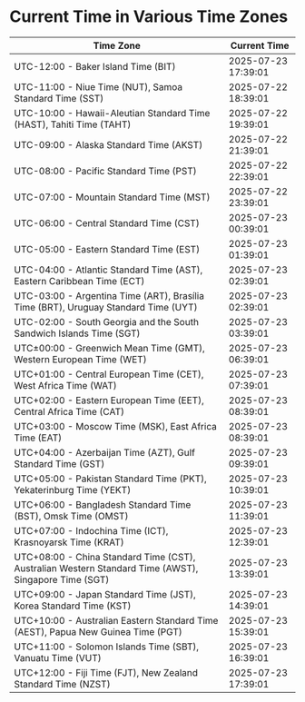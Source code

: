 # Current Time in Various Time Zones

| Time Zone | Current Time |
|-----------|--------------|
| UTC-12:00 - Baker Island Time (BIT) | 2025-07-23 17:39:01 |
| UTC-11:00 - Niue Time (NUT), Samoa Standard Time (SST) | 2025-07-22 18:39:01 |
| UTC-10:00 - Hawaii-Aleutian Standard Time (HAST), Tahiti Time (TAHT) | 2025-07-22 19:39:01 |
| UTC-09:00 - Alaska Standard Time (AKST) | 2025-07-22 21:39:01 |
| UTC-08:00 - Pacific Standard Time (PST) | 2025-07-22 22:39:01 |
| UTC-07:00 - Mountain Standard Time (MST) | 2025-07-22 23:39:01 |
| UTC-06:00 - Central Standard Time (CST) | 2025-07-23 00:39:01 |
| UTC-05:00 - Eastern Standard Time (EST) | 2025-07-23 01:39:01 |
| UTC-04:00 - Atlantic Standard Time (AST), Eastern Caribbean Time (ECT) | 2025-07-23 02:39:01 |
| UTC-03:00 - Argentina Time (ART), Brasília Time (BRT), Uruguay Standard Time (UYT) | 2025-07-23 02:39:01 |
| UTC-02:00 - South Georgia and the South Sandwich Islands Time (SGT) | 2025-07-23 03:39:01 |
| UTC±00:00 - Greenwich Mean Time (GMT), Western European Time (WET) | 2025-07-23 06:39:01 |
| UTC+01:00 - Central European Time (CET), West Africa Time (WAT) | 2025-07-23 07:39:01 |
| UTC+02:00 - Eastern European Time (EET), Central Africa Time (CAT) | 2025-07-23 08:39:01 |
| UTC+03:00 - Moscow Time (MSK), East Africa Time (EAT) | 2025-07-23 08:39:01 |
| UTC+04:00 - Azerbaijan Time (AZT), Gulf Standard Time (GST) | 2025-07-23 09:39:01 |
| UTC+05:00 - Pakistan Standard Time (PKT), Yekaterinburg Time (YEKT) | 2025-07-23 10:39:01 |
| UTC+06:00 - Bangladesh Standard Time (BST), Omsk Time (OMST) | 2025-07-23 11:39:01 |
| UTC+07:00 - Indochina Time (ICT), Krasnoyarsk Time (KRAT) | 2025-07-23 12:39:01 |
| UTC+08:00 - China Standard Time (CST), Australian Western Standard Time (AWST), Singapore Time (SGT) | 2025-07-23 13:39:01 |
| UTC+09:00 - Japan Standard Time (JST), Korea Standard Time (KST) | 2025-07-23 14:39:01 |
| UTC+10:00 - Australian Eastern Standard Time (AEST), Papua New Guinea Time (PGT) | 2025-07-23 15:39:01 |
| UTC+11:00 - Solomon Islands Time (SBT), Vanuatu Time (VUT) | 2025-07-23 16:39:01 |
| UTC+12:00 - Fiji Time (FJT), New Zealand Standard Time (NZST) | 2025-07-23 17:39:01 |

